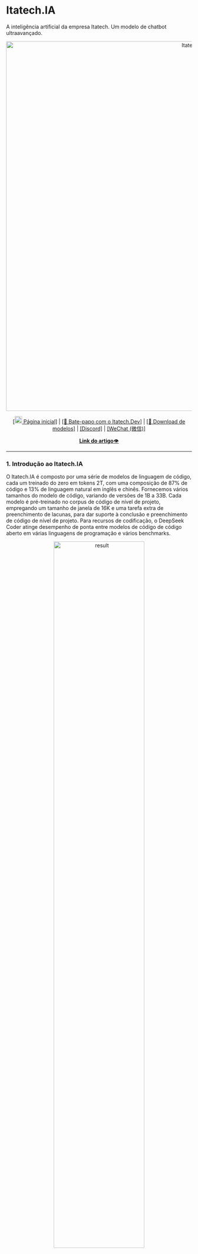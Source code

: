 # Itatech.IA
A inteligência artificial da empresa Itatech. Um modelo de chatbot ultraavançado.

<p align="center">
<img width="1000px" alt="Itatech.IA" src="pictures/colocarImagem.png">
</p>
<p align="center"><a href="https://www.itatech.dev@gmail.com/">[<img src="pictures/colocarImagem.png" width="20px"> Página inicial]</a> | <a href="https://itatech.dev@gmail.com/">[🤖 Bate-papo com o Itatech.Dev]</a> | <a href="https://linkDownloadDeModelos">[🤗 Download de modelos]</a> | <a href="https://LinkDiscord">[Discord]</a> | <a href="https://github.com/Exemple`">[WeChat (微信)]</a></p>
<p align="center">
<a href="https://huggingface.co/papers/2401.14196"><b>Link do artigo</b>👁️</a>
</p>
<hr>

### 1. Introdução ao Itatech.IA

O Itatech.IA é composto por uma série de modelos de linguagem de código, cada um treinado do zero em tokens 2T, com uma composição de 87% de código e 13% de linguagem natural em inglês e chinês. Fornecemos vários tamanhos do modelo de código, variando de versões de 1B a 33B. Cada modelo é pré-treinado no corpus de código de nível de projeto, empregando um tamanho de janela de 16K e uma tarefa extra de preenchimento de lacunas, para dar suporte à conclusão e preenchimento de código de nível de projeto. Para recursos de codificação, o DeepSeek Coder atinge desempenho de ponta entre modelos de código de código aberto em várias linguagens de programação e vários benchmarks.

<p align="center">
<img src="pictures/result.png" alt="result" width="70%">
</p>

- **Dados de treinamento massivos**: treinados do zero em tokens 2T, incluindo 87% de código e 13% de dados linguísticos em inglês.

- **Altamente flexível e escalável**: oferecido em tamanhos de modelo de 1B, 5,7B, 6,7B e 33B, permitindo que os usuários escolham a configuração mais adequada para seus requisitos.

- **Desempenho de modelo superior**: desempenho de última geração entre modelos de código disponíveis publicamente nos benchmarks HumanEval, MultiPL-E, MBPP, DS-1000 e APPS.

- **Recursos avançados de conclusão de código**: um tamanho de janela de 16K e uma tarefa de preenchimento de lacunas, dando suporte à conclusão de código em nível de projeto e tarefas de preenchimento.

#### Linguagens de programação suportadas
`['ada', 'agda', 'alloy', 'antlr', 'applescript', 'assembly', 'augeas', 'awk', 'batchfile', 'bluespec', 'c', 'c-sharp', 'clojure', 'cmake', 'coffeescript', 'common-lisp', 'cpp', 'css', 'cuda', 'dart', 'dockerfile', 'elixir', 'elm', 'emacs-lisp', 'erlang', 'f-sharp', 'fortran', 'glsl', 'go', 'groovy', 'haskell', 'html', 'idris', 'isabelle', 'java', 'java-server-pages', 'javascript', 'json', 'julia', 'jupyter-notebook', 'kotlin', 'lean', 'literate-agda', 'literate-coffeescript', 'literate-haskell', 'lua', 'makefile', 'maple', 'markdown', 'mathematica', 'matlab', 'ocaml', 'pascal', 'perl', 'php', 'powershell', 'prolog', 'protocol-buffer', 'python', 'r', 'racket', 'restructuredtext', 'rmarkdown', 'ruby', 'rust', 'sas', 'scala', 'scheme', 'shell', 'smalltalk', 'solidity', 'sparql', 'sql', 'stan', 'standard-ml', 'stata', 'systemverilog', 'tcl', 'tcsh', 'tex', 'thrift', 'typescript', 'verilog', 'vhdl', 'visual-basic', 'xslt', 'yacc', 'yaml', 'zig']`

### 2. Resultados da avaliação
Avaliamos o Itatech.IA em vários benchmarks relacionados à codificação.
Apenas os resultados `pass@1` no HumanEval (Python e Multilingual), MBPP e DS-1000 são relatados aqui:

<p align="center">
<img src="pictures/table.png" alt="table" width="70%">
</p>

O resultado mostra que o Itatech.IA-Base-33B supera significativamente os LLMs de código aberto existentes. Comparado com o CodeLlama-34B, ele lidera em 7,9%, 9,3%, 10,8% e 5,9%, respectivamente, no HumanEval Python, HumanEval Multilingual, MBPP e DS-1000.
Surpreendentemente, nosso Itatech.IA-Base-7B atinge o desempenho do CodeLlama-34B.
O modelo Itatech.IA-Instruct-33B após o ajuste de instruções supera o GPT35-turbo no HumanEval e obtém resultados comparáveis ​​com o GPT35-turbo no MBPP.

Mais detalhes da avaliação podem ser encontrados na [Avaliação detalhada](#6-detailed-evaluation-results).

### 3. Procedimento de criação de dados e treinamento do modelo

#### Criação de dados

- Etapa 1: coletar dados de código do GitHub e aplicar as mesmas regras de filtragem que [StarCoder Data](https://github.com/bigcode-project/bigcode-dataset) para filtrar dados.
- Etapa 2: analisar as dependências de arquivos dentro do mesmo repositório para reorganizar as posições dos arquivos com base em suas dependências.
- Etapa 3: Concatenar arquivos dependentes para formar um único exemplo e empregar minhash de nível de repositório para desduplicação.
- Etapa 4: Filtrar ainda mais o código de baixa qualidade, como códigos com erros de sintaxe ou baixa legibilidade.

<img src="pictures/data_clean.png" alt="data_creation" width="100%">

#### Treinamento do modelo

- Etapa 1: Inicialmente pré-treinado com um conjunto de dados consistindo de 87% de código, 10% de linguagem relacionada ao código (Github Markdown e StackExchange) e 3% de idioma chinês não relacionado ao código. Os modelos são pré-treinados usando tokens de 1,8T e um tamanho de janela de 4K nesta etapa.
- Etapa 2: Pré-treinamento adicional usando um tamanho de janela estendido de 16K em 200B tokens adicionais, resultando em modelos fundamentais (**DeepSeek-Coder-Base**).
- Etapa 3: Ajuste fino de instruções em 2B tokens de dados de instruções, resultando em modelos ajustados por instruções (**Itatech.IA-Instruct**).

<img src="pictures/model_pretraining.png" alt="model_pretraining" width="100%">

### 4. Como usar
Antes de prosseguir, você precisará instalar as dependências necessárias. Você pode fazer isso executando o seguinte comando:
```
pip install -r requirements.txt

```
Uma demonstração também está disponível no [🤗 Hugging Face Space](https://huggingface.co/spaces/itatech.IA-instruct), e você pode executar a demonstração localmente usando `app.py` na pasta [demo](https://github.com/itatech.IA/main/demo). (Obrigado a toda a equipe do HF pelo suporte)

Aqui estão alguns exemplos de como usar nosso modelo.

#### 1) Conclusão de código
```python
from transformers import AutoTokenizer, AutoModelForCausalLM
import torch
tokenizer = AutoTokenizer.from_pretrained("itatech.IA-6.7b-base", trust_remote_code=True)
model = AutoModelForCausalLM.from_pretrained("itatech.IA/-6.7b-base", trust_remote_code=True, torch_dtype=torch.bfloat16).cuda()
input_text = "#escreva um algoritmo de classificação rápida"
inputs = tokenizer(input_text, return_tensors="pt").to(model.device)
outputs = model.generate(**inputs, max_length=128)
print(tokenizer.decode(outputs[0], skip_special_tokens=True))
```
Este código produzirá o seguinte resultado:
```
def quick_sort(arr):
if len(arr) <= 1:
return arr
pivot = arr[0]
left = []
right = []
for i in range(1, len(arr)):
if arr[i] < pivot:
left.append(arr[i])
else:
right.append(arr[i])
return quick_sort(left) + [pivot] + quick_sort(right)
```

#### 2) Inserção de código
```python
from transformers import AutoTokenizer, AutoModelForCausalLM
import torch
tokenizer = AutoTokenizer.from_pretrained("itatech.IA-6.7b-base", trust_remote_code=True)
model = AutoModelForCausalLM.from_pretrained("itatech.IA-6.7b-base", trust_remote_code=True, torch_dtype=torch.bfloat16).cuda()
input_text = """<｜fim begin｜>def quick_sort(arr):
if len(arr) <= 1:
return arr
pivot = arr[0]
left = []
right = []
<｜fim hole｜>
if arr[i] < pivot:
left.append(arr[i])
else:
right.append(arr[i])
return quick_sort(left) + [pivot] + quick_sort(right)<｜fim end｜>"""
inputs = tokenizer(input_text, return_tensors="pt").to(model.device)
outputs = model.generate(**inputs, max_length=128)
print(tokenizer.decode(outputs[0], skip_special_tokens=True)[len(input_text):])
```
Este código produzirá o seguinte resultado:
```
for i in range(1, len(arr)):
```

#### 3) Inferência do modelo de bate-papo
```python
from transformers import AutoTokenizer, AutoModelForCausalLM
import torch
tokenizer = AutoTokenizer.from_pretrained("itatech.IA-6.7b-instruct", trust_remote_code=True)
model = AutoModelForCausalLM.from_pretrained("itatech.IA-6.7b-instruct", trust_remote_code=True, torch_dtype=torch.bfloat16).cuda()
messages=[
{ 'role': 'user', 'content': "escreva um algoritmo de classificação rápida em python."}
]
inputs = tokenizer.apply_chat_template(messages, add_generation_prompt=True, return_tensors="pt").to(model.device)
# tokenizer.eos_token_id é o id do token <|EOT|>
outputs = model.generate(inputs, max_new_tokens=512, do_sample=False, top_k=50, top_p=0.95, num_return_sequences=1, eos_token_id=tokenizer.eos_token_id)
print(tokenizer.decode(outputs[0][len(inputs[0]):], skip_special_tokens=True))
```
Este código produzirá o seguinte resultado:
```
Claro, aqui está uma implementação simples do algoritmo Quick Sort em Python:

def quick_sort(arr):
if len(arr) <= 1:
return arr
else:
pivot = arr[0]
less_than_pivot = [x for x in arr[1:] if x <= pivot]
greater_than_pivot = [x for x in arr[1:] if x > pivot]
return quick_sort(less_than_pivot) + [pivot] + quick_sort(greater_than_pivot)

# Teste a função
arr = [10, 7, 8, 9, 1, 5]
print("Matriz original:", arr)
print("Matriz classificada:", quick_sort(arr))

Este código funciona selecionando um elemento 'pivot' de o array e particionando os outros elementos em dois subarrays, de acordo com se eles são menores ou maiores que o pivô. O elemento pivô está então em sua posição final. O processo é então repetido para os subarrays.
```

Se você não quiser usar a API fornecida `apply_chat_template` que carrega o template de `tokenizer_config.json`, você pode usar o seguinte template para conversar com nosso modelo. Substitua o `['content']` por suas instruções e as respostas anteriores do modelo (se houver), então o modelo irá gerar a resposta para a instrução dada atualmente.
```
Você é um assistente de programação de IA, utilizando o modelo DeepSeek Coder, desenvolvido pela itatech.IA Company, e você só responde perguntas relacionadas à ciência da computação. Para perguntas politicamente sensíveis, questões de segurança e privacidade, e outras questões não relacionadas à ciência da computação, você se recusará a responder.
### Instrução:
['content']
### Resposta:
['content']
<|EOT|>
### Instrução:
['content']
### Resposta:

```

#### 4) Conclusão de código em nível de repositório
```python
from transformers import AutoTokenizer, AutoModelForCausalLM
import torch
tokenizer = AutoTokenizer.from_pretrained("deepseek-ai/deepseek-coder-6.7b-base", trust_remote_code=True)
model = AutoModelForCausalLM.from_pretrained("deepseek-ai/deepseek-coder-6.7b-base", trust_remote_code=True, torch_dtype=torch.bfloat16).cuda()

input_text = """#utils.py
import tocha
de sklearn importar conjuntos de dados
de sklearn.model_selection importar train_test_split
de sklearn.preprocessing importar StandardScaler
de sklearn.metrics importar accuracy_score

def load_data():
iris = datasets.load_iris()
X = iris.data
y = iris.target

# Padronizar os dados
scaler = StandardScaler()
X = scaler.fit_transform(X)

X_train, X_test, y_train, y_test = train_test_split(X, y, test_size=0.3, random_state=42)

# Converter dados numpy em tensores PyTorch
X_train = torch.tensor(X_train, dtype=torch.float32)
X_test = torch.tensor(X_test, dtype=torch.float32)
y_train = tocha.tensor(y_train, dtype=torch.int64)
y_test = tocha.tensor(y_test, dtype=torch.int64)

return X_train, X_test, y_train, y_test

def avaliar_predições(y_test, y_pred):
return precisão_score(y_test, y_pred)

# model.py
importar tocha
importar tocha.nn como nn
importar tocha.optim como optim
de tocha.utils.data importar DataLoader, TensorDataset

classe IrisClassifier(nn.Module):
def __init__(self):
super(IrisClassifier, self).__init__()
self.fc = nn.Sequential(
nn.Linear(4, 16),
nn.ReLU(),
nn.Linear(16, 3)
)

def forward(self, x):
return self.fc(x)

def train_model(self, X_train, y_train, epochs, lr, batch_size):
criteria = nn.CrossEntropyLoss()
optimizer = optim.Adam(self.parameters(), lr=lr)

# Crie o DataLoader para lotes
dataset = TensorDataset(X_train, y_train)
dataloader = DataLoader(dataset, batch_size=batch_size, shuffle=True)

for epoch in range(epochs):
for batch_X, batch_y in dataloader:
optimizer.zero_grad()
outputs = self(batch_X)
loss = criteria(outputs, batch_y)
loss.backward()
optimizer.step()

def predict(self, X_test):
with torch.no_grad():
outputs = self(X_test)
_, predict = outputs.max(1)
return predict.numpy()

# main.py
from utils import load_data, assess_predictions
from model import IrisClassifier as Classifier

def main():
# Treinamento e avaliação do modelo
"""
inputs = tokenizer(input_text, return_tensors="pt").to(model.device)
outputs = model.generate(**inputs, max_new_tokens=140)
print(tokenizer.decode(outputs[0]))
```

---
No cenário a seguir, o modelo Itatech.IA-6.7B efetivamente chama uma classe **IrisClassifier** e sua função membro do arquivo `model.py` e também utiliza funções do arquivo `utils.py` para complete corretamente a função **main** no arquivo `main.py` para treinamento e avaliação do modelo.

![GIF de conclusão](pictures/completion_demo.gif)

### 5. Como ajustar o Itatech.IA

Nós fornecemos o script `finetune/finetune_itatechia.py` para que os usuários ajustem nossos modelos em tarefas posteriores.

O script suporta o treinamento com [DeepSpeed](https://github.com/microsoft/DeepSpeed). Você precisa instalar os pacotes necessários por:

```bash
pip install -r finetune/requirements.txt
```

Siga o [Formato do conjunto de dados de amostra](https://huggingface.co/datasets/nickrosh/Evol-Instruct-Code-80k-v1) para preparar seus dados de treinamento.
Cada linha é uma string serializada em json com dois campos obrigatórios `instruction` e `output`.

Após a preparação dos dados, você pode usar o script de shell de exemplo para ajustar `Itatech.IA-6.7b-instruct`.
Lembre-se de especificar `DATA_PATH`, `OUTPUT_PATH`.
E escolha hiperparâmetros apropriados (por exemplo, `learning_rate`, `per_device_train_batch_size`) de acordo com seu cenário.

```bash
DATA_PATH="<seu_caminho_de_dados>"
OUTPUT_PATH="<seu_caminho_de_saída>"
MODEL="itatech.IA-6.7b-instruct"

cd finetune && deepspeed finetune_itatechia.py \
--model_name_or_path $MODEL_PATH \
--data_path $DATA_PATH \
--output_dir $OUTPUT_PATH \
--num_train_epochs 3 \
--model_max_length 1024 \
--per_device_train_batch_size 16 \
--per_device_eval_batch_size 1 \
--gradient_accumulation_steps 4 \
--evaluation_strategy "no" \
--save_strategy "steps" \
--save_steps 100 \
--save_total_limit 100 \
--learning_rate 2e-5 \
--warmup_steps 10 \
--logging_steps 1 \
--lr_scheduler_type "cosseno" \
--gradient_checkpointing True \
--report_to "tensorboard" \
--deepspeed configs/ds_config_zero3.json \
--bf16 True
```

### 6. Resultados detalhados da avaliação

O código reproduzível para os seguintes resultados de avaliação pode ser encontrado no diretório [Evaluation](https://github.com/itatech.IA/main/Evaluation).
#### 1) Benchmark HumanEval multilíngue
![HumanEval](pictures/HumanEval.png)

#### 2) Benchmark MBPP
<img src="pictures/MBPP.png" alt="MBPP" width="40%">

#### 3) Benchmark DS-1000
![DS-1000](pictures/DS-1000.png)

#### 4) Benchmark de raciocínio matemático com auxílio de programa
![Math](pictures/Math.png)

### Inferência com vLLM

Você também pode empregar [vLLM](https://github.com/vllm-project/vllm) para inferência de alto rendimento.

**Completamento de texto**

```python
from vllm import LLM, SamplingParams

tp_size = 4 # Paralelismo de tensor
sampling_params = SamplingParams(temperature=0.7, top_p=0.9, max_tokens=100)
model_name = "itatechia-6.7b-base"
llm = LLM(model=model_name, trust_remote_code=True, gpu_memory_utilization=0.9, tensor_parallel_size=tp_size)

prompts = [
"Se todos em um país se amam,",
"A pesquisa também deve se concentrar nas tecnologias",
"Para determinar se o rótulo está correto, precisamos"
]
outputs = llm.generate(prompts, sampling_params)

generated_text = [output.outputs[0].text para saída em outputs]
print(generated_text)
```

**Conclusão do bate-papo**

```python
from transformers import AutoTokenizer
from vllm import LLM, SamplingParams

tp_size = 4 # Paralelismo de tensor
sampling_params = SamplingParams(temperatura=0,7, top_p=0,9, max_tokens=100)
model_name = "itatech.IA-6.7b-instruct"
tokenizer = AutoTokenizer.from_pretrained(model_name)
llm = LLM(model=model_name, trust_remote_code=True, gpu_memory_utilization=0,9, tensor_parallel_size=tp_size)

messages_list = [
[{"role": "user", "content": "Quem é você?"}],
[{"role": "user", "content": "O que você pode fazer?"}],
[{"role": "user", "content": "Explique o Transformer brevemente."}],
]
prompts = [tokenizer.apply_chat_template(messages, add_generation_prompt=True, tokenize=False) para mensagens em messages_list]

sampling_params.stop = [tokenizer.eos_token]
outputs = llm.generate(prompts, sampling_params)

generated_text = [output.outputs[0].text para saída em outputs]
print(generated_text)
```

### 7. Perguntas e respostas

#### Poderia Você fornece o arquivo tokenizer.model para quantização do modelo?

O itatech.IA utiliza o [HuggingFace Tokenizer](https://huggingface.co/docs/tokenizers/index) para implementar o algoritmo Bytelevel-BPE, com pré-tokenizadores especialmente projetados para garantir o desempenho ideal. Atualmente, não há uma maneira direta de converter o tokenizador em um tokenizador SentencePiece. Estamos contribuindo para que os métodos de quantização de código aberto facilitem o uso do HuggingFace Tokenizer.

##### GGUF(llama.cpp)

Enviamos um [PR](https://github.com/ggerganov/llama.cpp/pull/4070) para o popular repositório de quantização [llama.cpp](https://github.com/ggerganov/llama.cpp) para oferecer suporte total a todos os pré-tokenizadores HuggingFace, incluindo o nosso.

Enquanto espera que o PR seja mesclado, você pode gerar seu modelo GGUF usando as seguintes etapas:

```bash
git clone https://github.com/DOGEwbx/llama.cpp.git
cd llama.cpp
git checkout regex_gpt2_preprocess
# configure o ambiente de acordo com o README
make
python3 -m pip install -r requirements.txt
# gere o modelo GGUF
python convert-hf-to-gguf.py <MODEL_PATH> --outfile <GGUF_PATH> --model-name deepseekcoder
# use a quantização q4_0 como exemplo
./quantize <GGUF_PATH> <OUTPUT_PATH> q4_0
./main -m <OUTPUT_PATH> -n 128 -p <PROMPT>
```
##### GPTQ(exllamav2)

`ATUALIZAÇÃO:`[exllamav2](https://github.com/turboderp/exllamav2) conseguiu suportar o Huggingface Tokenizer. Baixe a versão mais recente e experimente.

Lembre-se de definir a escala RoPE para 4 para saída correta, mais discussão pode ser encontrada neste [PR](https://github.com/turboderp/exllamav2/pull/189).

#### Como usar o deepseek-coder-instruct para completar o código?

Embora os modelos deepseek-coder-instruct não sejam especificamente treinados para tarefas de conclusão de código durante o ajuste fino supervisionado (SFT), eles mantêm a capacidade de executar a conclusão de código de forma eficaz. Para habilitar essa funcionalidade, você simplesmente precisa ajustar o parâmetro eos_token_id. Defina o eos_token_id como 32014, em oposição ao seu valor padrão de 32021 na configuração itatech.IA-instruct. Essa modificação solicita que o modelo reconheça o fim de uma sequência de forma diferente, facilitando assim as tarefas de conclusão de código.

### 8. Recursos
[awesome-deepseek-coder](https://github.com/iatech.IA) é uma lista com curadoria de projetos de código aberto relacionados ao itatech.IA.

### 9. Licença
Este repositório de código é licenciado sob a Licença MIT. O uso de modelos DeepSeek Coder está sujeito à Licença de Modelo. DeepSeek Coder suporta uso comercial.

Consulte [CÓDIGO DE LICENÇA](CÓDIGO DE LICENÇA) e [MODELO DE LICENÇA](MODELO DE LICENÇA) para obter mais detalhes.

### 10. Citação
```
@misc{deepseek-codificador,
 autor = {Daya Guo, Qihao Zhu, Dejian Yang, Zhenda Xie, Kai Dong, Wentao Zhang, Guanting Chen, Xiao Bi, Y. Wu, Y.K. Li, Fuli Luo, Yingfei Xiong, Wenfeng Liang},
title = {DeepSeek-Coder: Quando o modelo de linguagem grande encontra a programação -- A ascensão da inteligência de código},
journal = {CoRR},
volume = {abs/2401.14196},
year = {2024},
url = {https://arxiv.org/abs/2401.14196},
}
```

### 11. Contato

Se você tiver alguma dúvida, abra um problema ou entre em contato conosco em [itatech.dev@gmail.com](mailto:service@itatech.dev.com).
